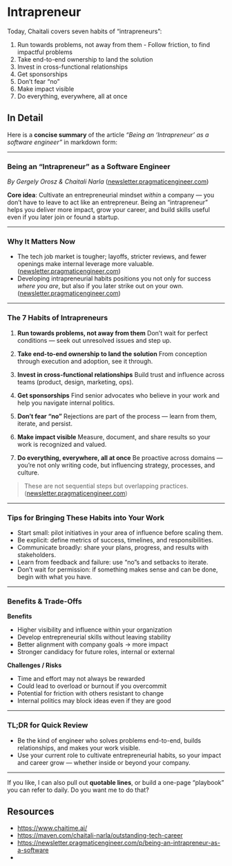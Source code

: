 # Intrapreneur

Today, Chaitali covers seven habits of “intrapreneurs”:

1. Run towards problems, not away from them - Follow friction, to find impactful problems
2. Take end-to-end ownership to land the solution
3. Invest in cross-functional relationships
4. Get sponsorships
5. Don’t fear “no”
6. Make impact visible
7. Do everything, everywhere, all at once

## In Detail

Here is a **concise summary** of the article *“Being an ‘Intrapreneur’ as a software engineer”* in markdown form:

---

### Being an “Intrapreneur” as a Software Engineer

*By Gergely Orosz & Chaitali Narla* ([newsletter.pragmaticengineer.com][1])

**Core idea**:
Cultivate an entrepreneurial mindset *within* a company — you don’t have to leave to act like an entrepreneur. Being an “intrapreneur” helps you deliver more impact, grow your career, and build skills useful even if you later join or found a startup.

---

### Why It Matters Now

* The tech job market is tougher; layoffs, stricter reviews, and fewer openings make internal leverage more valuable. ([newsletter.pragmaticengineer.com][1])
* Developing intrapreneurial habits positions you not only for success *where you are*, but also if you later strike out on your own. ([newsletter.pragmaticengineer.com][1])

---

### The 7 Habits of Intrapreneurs

1. **Run towards problems, not away from them**
   Don’t wait for perfect conditions — seek out unresolved issues and step up.

2. **Take end-to-end ownership to land the solution**
   From conception through execution and adoption, see it through.

3. **Invest in cross-functional relationships**
   Build trust and influence across teams (product, design, marketing, ops).

4. **Get sponsorships**
   Find senior advocates who believe in your work and help you navigate internal politics.

5. **Don’t fear “no”**
   Rejections are part of the process — learn from them, iterate, and persist.

6. **Make impact visible**
   Measure, document, and share results so your work is recognized and valued.

7. **Do everything, everywhere, all at once**
   Be proactive across domains — you’re not only writing code, but influencing strategy, processes, and culture.

> These are not sequential steps but overlapping practices. ([newsletter.pragmaticengineer.com][1])

---

### Tips for Bringing These Habits into Your Work

* Start small: pilot initiatives in your area of influence before scaling them.
* Be explicit: define metrics of success, timelines, and responsibilities.
* Communicate broadly: share your plans, progress, and results with stakeholders.
* Learn from feedback and failure: use “no”s and setbacks to iterate.
* Don’t wait for permission: if something makes sense and can be done, begin with what you have.

---

### Benefits & Trade-Offs

**Benefits**

* Higher visibility and influence within your organization
* Develop entrepreneurial skills without leaving stability
* Better alignment with company goals → more impact
* Stronger candidacy for future roles, internal or external

**Challenges / Risks**

* Time and effort may not always be rewarded
* Could lead to overload or burnout if you overcommit
* Potential for friction with others resistant to change
* Internal politics may block ideas even if they are good

---

### TL;DR for Quick Review

* Be the kind of engineer who solves problems end-to-end, builds relationships, and makes your work visible.
* Use your current role to cultivate entrepreneurial habits, so your impact and career grow — whether inside or beyond your company.

---

If you like, I can also pull out **quotable lines**, or build a one-page “playbook” you can refer to daily. Do you want me to do that?

[1]: https://newsletter.pragmaticengineer.com/p/being-an-intrapreneur-as-a-software?utm_source=chatgpt.com "Being an “Intrapreneur” as a software engineer"


## Resources

* https://www.chaitime.ai/
* https://maven.com/chaitali-narla/outstanding-tech-career
* https://newsletter.pragmaticengineer.com/p/being-an-intrapreneur-as-a-software
* 
